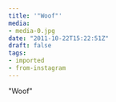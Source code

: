 ```yaml
---
title: '"Woof"'
media:
- media-0.jpg
date: "2011-10-22T15:22:51Z"
draft: false
tags:
- imported
- from-instagram
---
```

"Woof"
